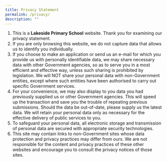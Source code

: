 ```yaml
---
title: Privacy Statement
permalink: /privacy/
description: ""
---
```

<ol>
<li>This is a <b>Lakeside Primary School</b> website. Thank you for examining our privacy statement.</li>

<li>If you are only browsing this website, we do not capture data that allows us to identify you individually.</li>

<li>If you choose to make an application or send us an e-mail for which you provide us with personally identifiable data, we may share necessary data with other Government agencies, so as to serve you in a most efficient and effective way, unless such sharing is prohibited by legislation. We will NOT share your personal data with non-Government entities, except where such entities have been authorised to carry out specific Government services.</li>

<li>For your convenience, we may also display to you data you had previously supplied us or other Government agencies. This will speed up the transaction and save you the trouble of repeating previous submissions. Should the data be out-of-date, please supply us the latest data. We will retain your personal data only as necessary for the effective delivery of public services to you.</li>

<li>To safeguard your personal data, all electronic storage and transmission of personal data are secured with appropriate security technologies.</li>

<li>This site may contain links to non-Government sites whose data protection and privacy practices may differ from ours. We are not responsible for the content and privacy practices of these other websites and encourage you to consult the privacy notices of those sites.</li></ol>
